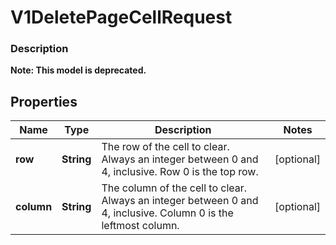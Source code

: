 
# V1DeletePageCellRequest

### Description


**Note: This model is deprecated.**

## Properties
Name | Type | Description | Notes
------------ | ------------- | ------------- | -------------
**row** | **String** | The row of the cell to clear. Always an integer between 0 and 4, inclusive. Row 0 is the top row. |  [optional]
**column** | **String** | The column of the cell to clear. Always an integer between 0 and 4, inclusive. Column 0 is the leftmost column. |  [optional]



